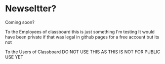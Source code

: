 # Newseltter?
Coming soon?





To the Employees of classboard this is just something I'm testing It would have been private if that was legal in github pages for a free account but its not





To the Users of Classboard DO NOT USE THIS AS THIS IS NOT FOR PUBLIC USE YET
